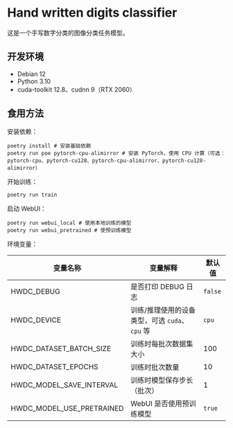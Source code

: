 # Hand written digits classifier

这是一个手写数字分类的图像分类任务模型。

## 开发环境

+ Debian 12
+ Python 3.10
+ cuda-toolkit 12.8、cudnn 9（RTX 2060）

## 食用方法

安装依赖：

```shell
poetry install # 安装基础依赖
poetry run poe pytorch-cpu-alimirror # 安装 PyTorch，使用 CPU 计算（可选：pytorch-cpu、pytorch-cu128、pytorch-cpu-alimirror、pytorch-cu128-alimirror）
```

开始训练：

```shell
poetry run train
```

启动 WebUI：

```shell
poetry run webui_local # 使用本地训练的模型
poetry run webui_pretrained # 使预训练模型
```

环境变量：

| 变量名称                      | 变量解释                           | 默认值     |
|---------------------------|--------------------------------|---------|
| HWDC_DEBUG                | 是否打印 DEBUG 日志                  | `false` |
| HWDC_DEVICE               | 训练/推理使用的设备类型，可选 `cuda`、`cpu` 等 | `cpu`   |
| HWDC_DATASET_BATCH_SIZE   | 训练时每批次数据集大小                    | 100     |
| HWDC_DATASET_EPOCHS       | 训练时批次数量                        | 10      |
| HWDC_MODEL_SAVE_INTERVAL  | 训练时模型保存步长（批次）                  | 1       |
| HWDC_MODEL_USE_PRETRAINED | WebUI 是否使用预训练模型                | `true`  |
